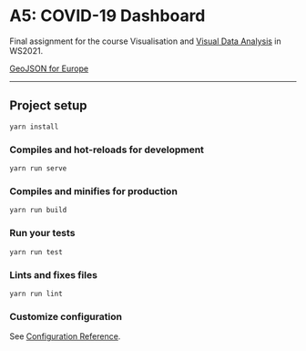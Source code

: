 # A5: COVID-19 Dashboard 

Final assignment for the course Visualisation and [Visual Data Analysis](http://vda.univie.ac.at/Teaching/Vis/21w/) in WS2021.


[GeoJSON for Europe](https://github.com/leakyMirror/map-of-europe)


---

## Project setup
```
yarn install
```

### Compiles and hot-reloads for development
```
yarn run serve
```

### Compiles and minifies for production
```
yarn run build
```

### Run your tests
```
yarn run test
```

### Lints and fixes files
```
yarn run lint
```

### Customize configuration
See [Configuration Reference](https://cli.vuejs.org/config/).
